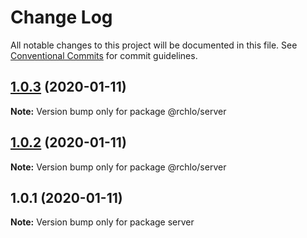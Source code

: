 # Change Log

All notable changes to this project will be documented in this file.
See [Conventional Commits](https://conventionalcommits.org) for commit guidelines.

## [1.0.3](https://github.com/ryycardo/monorepo-lerna/compare/v1.0.2...v1.0.3) (2020-01-11)

**Note:** Version bump only for package @rchlo/server





## [1.0.2](https://github.com/ryycardo/monorepo-lerna/compare/v1.0.1...v1.0.2) (2020-01-11)

**Note:** Version bump only for package @rchlo/server





## 1.0.1 (2020-01-11)

**Note:** Version bump only for package server
